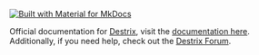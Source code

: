 [![Built with Material for MkDocs](https://img.shields.io/badge/Material_for_MkDocs-526CFE?style=for-the-badge&logo=MaterialForMkDocs&logoColor=white)](https://squidfunk.github.io/mkdocs-material/)

Official documentation for [Destrix](https://destrix.app), visit the [documentation here](https://docs.destrix.app). Additionally, if you need help, check out the [Destrix Forum](https://forum.destrix.app).